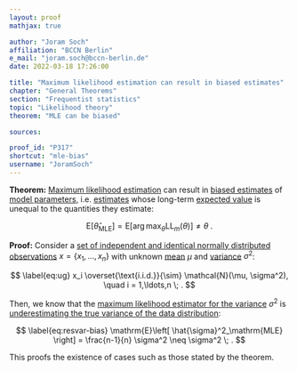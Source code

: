 ```yaml
---
layout: proof
mathjax: true

author: "Joram Soch"
affiliation: "BCCN Berlin"
e_mail: "joram.soch@bccn-berlin.de"
date: 2022-03-18 17:26:00

title: "Maximum likelihood estimation can result in biased estimates"
chapter: "General Theorems"
section: "Frequentist statistics"
topic: "Likelihood theory"
theorem: "MLE can be biased"

sources:

proof_id: "P317"
shortcut: "mle-bias"
username: "JoramSoch"
---
```



**Theorem:** [Maximum likelihood estimation](/D/mle) can result in [biased estimates](/D/est-bias) of [model parameters](/D/para), i.e. [estimates](/D/est) whose long-term [expected value](/D/mean) is unequal to the quantities they estimate:

$$ \label{eq:aicc-aic}
\mathrm{E}\left[ \hat{\theta}_\mathrm{MLE} \right] = \mathrm{E}\left[ \operatorname*{arg\,max}_\theta \mathrm{LL}_m(\theta) \right] \neq \theta \; .
$$


**Proof:** Consider a [set of independent and identical normally distributed observations](/D/ug) $x = \left\lbrace x_1, \ldots, x_n \right\rbrace$ with unknown [mean](/D/mean) $\mu$ and [variance](/D/var) $\sigma^2$:

$$ \label{eq:ug}
x_i \overset{\text{i.i.d.}}{\sim} \mathcal{N}(\mu, \sigma^2), \quad i = 1,\ldots,n \; .
$$

Then, we know that the [maximum likelihood estimator for the variance](/P/ug-mle) $\sigma^2$ is [underestimating the true variance of the data distribution](/P/resvar-bias):

$$ \label{eq:resvar-bias}
\mathrm{E}\left[ \hat{\sigma}^2_\mathrm{MLE} \right] = \frac{n-1}{n} \sigma^2 \neq \sigma^2 \; .
$$

This proofs the existence of cases such as those stated by the theorem.